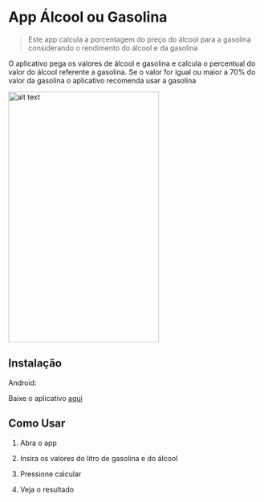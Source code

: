 # App Álcool ou Gasolina
> Este app calcula a porcentagem do preço do álcool para a gasolina considerando o rendimento do álcool e da gasolina



O aplicativo pega os valores de álcool e gasolina e calcula o percentual do valor do álcool referente a gasolina. Se o valor for igual ou maior a 70% do valor da gasolina o aplicativo recomenda usar a gasolina

<img src="https://user-images.githubusercontent.com/59422918/74778985-74aa6300-527b-11ea-895c-8c3f37548b6a.jpeg" alt="alt text" width="300px" height="500px">


## Instalação

Android:

Baixe o aplicativo [aqui](https://github.com/pdrozz/alcool_ou_gasolina/raw/master/App%20Alcool%20ou%20Gasolina%20pronto%20para%20uso.apk)

## Como Usar

1. Abra o app

2. Insira os valores do litro de gasolina e do álcool

3. Pressione calcular

4. Veja o resultado

